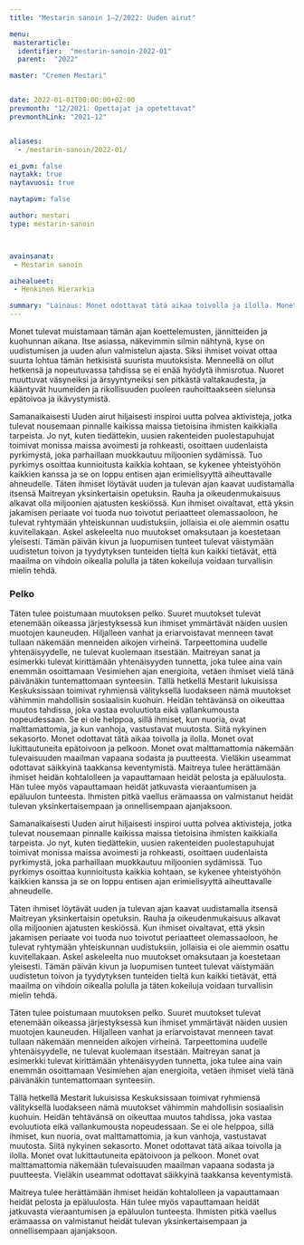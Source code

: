 ```yaml
---
title: "Mestarin sanoin 1–2/2022: Uuden airut"

menu:
 masterarticle:
  identifier:  "mestarin-sanoin-2022-01"
  parent:  "2022"

master: "Cremen Mestari"


date: 2022-01-01T00:00:00+02:00
prevmonth: "12/2021: Opettajat ja opetettavat"
prevmonthLink: "2021-12"


aliases:
  - /mestarin-sanoin/2022-01/

ei_pvm: false
naytakk: true
naytavuosi: true

naytapvm: false

author: mestari
type: mestarin-sanoin



avainsanat:
 - Mestarin sanoin

aihealueet:
 - Henkinen Hierarkia

summary: "Lainaus: Monet odottavat tätä aikaa toivolla ja ilolla. Monet ovat lukittautuneita epätoivoon ja pelkoon. Monet ovat malttamattomia näkemään tulevaisuuden maailman vapaana sodasta ja puutteesta. Vieläkin useammat odottavat säikkyinä taakkansa keventymistä."
---
```

Monet tulevat muistamaan tämän ajan koettelemusten, jännitteiden ja kuohunnan aikana. Itse asiassa, näkevimmin silmin nähtynä, kyse on uudistumisen ja uuden alun valmistelun ajasta. Siksi ihmiset voivat ottaa suurta lohtua tämän hetkisistä suurista muutoksista. Menneellä on ollut hetkensä ja nopeutuvassa tahdissa se ei enää hyödytä ihmisrotua. Nuoret muuttuvat väsyneiksi ja ärsyyntyneiksi sen pitkästä valtakaudesta, ja kääntyvät huumeiden ja rikollisuuden puoleen rauhoittaakseen sielunsa epätoivoa ja ikävystymistä.

Samanaikaisesti Uuden airut hiljaisesti inspiroi uutta polvea aktivisteja, jotka tulevat nousemaan pinnalle kaikissa maissa tietoisina ihmisten kaikkialla tarpeista. Jo nyt, kuten tiedättekin, uusien rakenteiden puolestapuhujat toimivat monissa maissa avoimesti ja rohkeasti, osoittaen uudenlaista pyrkimystä, joka parhaillaan muokkautuu miljoonien sydämissä. Tuo pyrkimys osoittaa kunnioitusta kaikkia kohtaan, se kykenee yhteistyöhön kaikkien kanssa ja se on loppu entisen ajan erimielisyyttä aiheuttavalle ahneudelle.
Täten ihmiset löytävät uuden ja tulevan ajan kaavat uudistamalla itsensä Maitreyan yksinkertaisin opetuksin. Rauha ja oikeudenmukaisuus alkavat olla miljoonien ajatusten keskiössä. Kun ihmiset oivaltavat, että yksin jakamisen periaate voi tuoda nuo toivotut periaatteet olemassaoloon, he tulevat ryhtymään yhteiskunnan uudistuksiin, jollaisia ei ole aiemmin osattu kuvitellakaan. Askel askeleelta nuo muutokset omaksutaan ja koestetaan yleisesti. Tämän päivän kivun ja luopumisen tunteet tulevat väistymään uudistetun toivon ja tyydytyksen tunteiden tieltä kun kaikki tietävät, että maailma on vihdoin oikealla polulla ja täten kokeiluja voidaan turvallisin mielin tehdä.

### Pelko
Täten tulee poistumaan muutoksen pelko. Suuret muutokset tulevat etenemään oikeassa järjestyksessä kun ihmiset ymmärtävät näiden uusien muotojen kauneuden. Hiljalleen vanhat ja eriarvoistavat menneen tavat tullaan näkemään menneiden aikojen virheinä. Tarpeettomina uudelle yhtenäisyydelle, ne tulevat kuolemaan itsestään. Maitreyan sanat ja esimerkki tulevat kirittämään yhtenäisyyden tunnetta, joka tulee aina vain enemmän osoittamaan Vesimiehen ajan energioita, vetäen ihmiset vielä tänä päivänäkin tuntemattomaan synteesiin.
Tällä hetkellä Mestarit lukuisissa Keskuksissaan toimivat ryhmiensä välityksellä luodakseen nämä muutokset vähimmin mahdollisin sosiaalisin kuohuin. Heidän tehtävänsä on oikeuttaa muutos tahdissa, joka vastaa evoluutiota eikä vallankumousta nopeudessaan. Se ei ole helppoa, sillä ihmiset, kun nuoria, ovat malttamattomia, ja kun vanhoja, vastustavat muutosta. Siitä nykyinen sekasorto.
Monet odottavat tätä aikaa toivolla ja ilolla. Monet ovat lukittautuneita epätoivoon ja pelkoon. Monet ovat malttamattomia näkemään tulevaisuuden maailman vapaana sodasta ja puutteesta. Vieläkin useammat odottavat säikkyinä taakkansa keventymistä.
Maitreya tulee herättämään ihmiset heidän kohtalolleen ja vapauttamaan heidät pelosta ja epäluulosta. Hän tulee myös vapauttamaan heidät jatkuvasta vieraantumisen ja epäluulon tunteesta. Ihmisten pitkä vaellus erämaassa on valmistanut heidät tulevan yksinkertaisempaan ja onnellisempaan ajanjaksoon.

Samanaikaisesti Uuden airut hiljaisesti inspiroi uutta polvea aktivisteja, jotka tulevat nousemaan pinnalle kaikissa maissa tietoisina ihmisten kaikkialla tarpeista. Jo nyt, kuten tiedättekin, uusien rakenteiden puolestapuhujat toimivat monissa maissa avoimesti ja rohkeasti, osoittaen uudenlaista pyrkimystä, joka parhaillaan muokkautuu miljoonien sydämissä. Tuo pyrkimys osoittaa kunnioitusta kaikkia kohtaan, se kykenee yhteistyöhön kaikkien kanssa ja se on loppu entisen ajan erimielisyyttä aiheuttavalle ahneudelle.

Täten ihmiset löytävät uuden ja tulevan ajan kaavat uudistamalla itsensä Maitreyan yksinkertaisin opetuksin. Rauha ja oikeudenmukaisuus alkavat olla miljoonien ajatusten keskiössä. Kun ihmiset oivaltavat, että yksin jakamisen periaate voi tuoda nuo toivotut periaatteet olemassaoloon, he tulevat ryhtymään yhteiskunnan uudistuksiin, jollaisia ei ole aiemmin osattu kuvitellakaan. Askel askeleelta nuo muutokset omaksutaan ja koestetaan yleisesti. Tämän päivän kivun ja luopumisen tunteet tulevat väistymään uudistetun toivon ja tyydytyksen tunteiden tieltä kun kaikki tietävät, että maailma on vihdoin oikealla polulla ja täten kokeiluja voidaan turvallisin mielin tehdä.

Täten tulee poistumaan muutoksen pelko. Suuret muutokset tulevat etenemään oikeassa järjestyksessä kun ihmiset ymmärtävät näiden uusien muotojen kauneuden. Hiljalleen vanhat ja eriarvoistavat menneen tavat tullaan näkemään menneiden aikojen virheinä. Tarpeettomina uudelle yhtenäisyydelle, ne tulevat kuolemaan itsestään. Maitreyan sanat ja esimerkki tulevat kirittämään yhtenäisyyden tunnetta, joka tulee aina vain enemmän osoittamaan Vesimiehen ajan energioita, vetäen ihmiset vielä tänä päivänäkin tuntemattomaan synteesiin.

Tällä hetkellä Mestarit lukuisissa Keskuksissaan toimivat ryhmiensä välityksellä luodakseen nämä muutokset vähimmin mahdollisin sosiaalisin kuohuin. Heidän tehtävänsä on oikeuttaa muutos tahdissa, joka vastaa evoluutiota eikä vallankumousta nopeudessaan. Se ei ole helppoa, sillä ihmiset, kun nuoria, ovat malttamattomia, ja kun vanhoja, vastustavat muutosta. Siitä nykyinen sekasorto.
Monet odottavat tätä aikaa toivolla ja ilolla. Monet ovat lukittautuneita epätoivoon ja pelkoon. Monet ovat malttamattomia näkemään tulevaisuuden maailman vapaana sodasta ja puutteesta. Vieläkin useammat odottavat säikkyinä taakkansa keventymistä.

Maitreya tulee herättämään ihmiset heidän kohtalolleen ja vapauttamaan heidät pelosta ja epäluulosta. Hän tulee myös vapauttamaan heidät jatkuvasta vieraantumisen ja epäluulon tunteesta. Ihmisten pitkä vaellus erämaassa on valmistanut heidät tulevan yksinkertaisempaan ja onnellisempaan ajanjaksoon.
